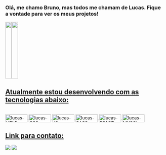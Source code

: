 ### Olá, me chamo Bruno, mas todos me chamam de Lucas. Fique a vontade para ver os meus projetos!

<div>
  <a href="https://github.com/lucasbeat">
    <div style="display: inline-flex">
  <img height="180em" width="100%" src="https://github-readme-stats.vercel.app/api?username=lucasbeat&show_icons=true&theme=dark&include_all_commits=true&count_private=true"/>
  <img height="180em" width="100%" src="https://github-readme-stats.vercel.app/api/top-langs/?username=lucasbeat&layout=compact&langs_count=7&theme=dark"/>
    </div>
</div>
  
  
## Atualmente estou desenvolvendo com as tecnologias abaixo:
  
<div style="display: inline_block"><br>
                <img align="center" alt="lucas-HTML" height="25" width="70" src="https://img.shields.io/badge/HTML5-E34F26?style=for-the-badge&logo=html5&logoColor=white">
                <img align="center" alt="lucas-CSS" height="25" width="70" src="https://img.shields.io/badge/CSS3-1572B6?style=for-the-badge&logo=css3&logoColor=white">
                <img align="center" alt="lucas-JS" height="25" width="70" src="https://img.shields.io/badge/JavaScript-F7DF1E?style=for-the-badge&logo=javascript&logoColor=black">
                <img align="center" alt="lucas-SASS" height="25" width="70" src="https://img.shields.io/badge/Sass-CC6699?style=for-the-badge&logo=sass&logoColor=white">
                <img align="center" alt="lucas-REACT" height="25" width="70" src="https://img.shields.io/badge/React-20232A?style=for-the-badge&logo=react&logoColor=61DAFB">
                <img align="center" alt="lucas-MYSQL" height="25" width="70" src="https://img.shields.io/badge/MySQL-00000F?style=for-the-badge&logo=mysql&logoColor=white">
</div>
  
  ## Link para contato:
 
<div> 
  <a href = "mailto:brunolucasbit@gmail.com"><img src="https://img.shields.io/badge/-Gmail-%23333?style=for-the-badge&logo=gmail&logoColor=white" target="_blank"></a>
  <a href="https://www.linkedin.com/in/bruno-lucas1/" target="_blank"><img src="https://img.shields.io/badge/-LinkedIn-%230077B5?style=for-the-badge&logo=linkedin&logoColor=white" target="_blank"></a> 
 
 
</div>
